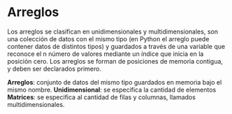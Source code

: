 # Arreglos
Los arreglos se clasifican en unidimensionales y multidimensionales, son una colección de datos con el mismo tipo (en Python el arreglo puede contener datos de distintos tipos) y guardados a través de una variable que reconoce el n número de valores mediante un índice que inicia en la posición cero. Los arreglos se forman de posiciones de memoria contigua, y deben ser declarados primero.

**Arreglos**: conjunto de datos del mismo tipo guardados en memoria bajo el mismo nombre.
	**Unidimensional**: se especifica la cantidad de elementos
	**Matrices**: se especifica al cantidad de filas y columnas, llamados multidimensionales.